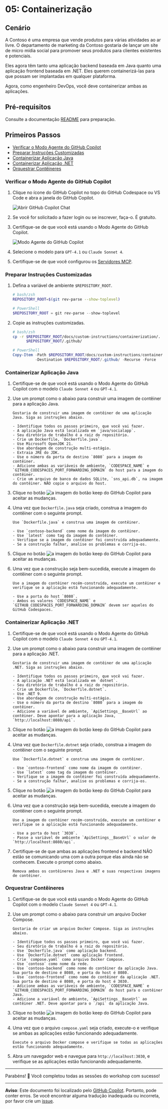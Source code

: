 # 05: Containerização

## Cenário

A Contoso é uma empresa que vende produtos para várias atividades ao ar livre. O departamento de marketing da Contoso gostaria de lançar um site de micro mídia social para promover seus produtos para clientes existentes e potenciais.

Eles agora têm tanto uma aplicação backend baseada em Java quanto uma aplicação frontend baseada em .NET. Eles querem containerizá-las para que possam ser implantadas em qualquer plataforma.

Agora, como engenheiro DevOps, você deve containerizar ambas as aplicações.

## Pré-requisitos

Consulte a documentação [README](../README.md) para preparação.

## Primeiros Passos

- [Verificar o Modo Agente do GitHub Copilot](#verificar-o-modo-agente-do-github-copilot)
- [Preparar Instruções Customizadas](#preparar-instruções-customizadas)
- [Containerizar Aplicação Java](#containerizar-aplicação-java)
- [Containerizar Aplicação .NET](#containerizar-aplicação-net)
- [Orquestrar Contêineres](#orquestrar-contêineres)

### Verificar o Modo Agente do GitHub Copilot

1. Clique no ícone do GitHub Copilot no topo do GitHub Codespace ou VS Code e abra a janela do GitHub Copilot.

   ![Abrir GitHub Copilot Chat](../../../docs/images/setup-02.png)

1. Se você for solicitado a fazer login ou se inscrever, faça-o. É gratuito.
1. Certifique-se de que você está usando o Modo Agente do GitHub Copilot.

   ![Modo Agente do GitHub Copilot](../../../docs/images/setup-03.png)

1. Selecione o modelo para `GPT-4.1` ou `Claude Sonnet 4`.
1. Certifique-se de que você configurou os [Servidores MCP](./00-setup.md#configurar-servidores-mcp).

### Preparar Instruções Customizadas

1. Defina a variável de ambiente `$REPOSITORY_ROOT`.

   ```bash
   # bash/zsh
   REPOSITORY_ROOT=$(git rev-parse --show-toplevel)
   ```

   ```powershell
   # PowerShell
   $REPOSITORY_ROOT = git rev-parse --show-toplevel
   ```

1. Copie as instruções customizadas.

    ```bash
    # bash/zsh
    cp -r $REPOSITORY_ROOT/docs/custom-instructions/containerization/. \
          $REPOSITORY_ROOT/.github/
    ```

    ```powershell
    # PowerShell
    Copy-Item -Path $REPOSITORY_ROOT/docs/custom-instructions/containerization/* `
              -Destination $REPOSITORY_ROOT/.github/ -Recurse -Force
    ```

### Containerizar Aplicação Java

1. Certifique-se de que você está usando o Modo Agente do GitHub Copilot com o modelo `Claude Sonnet 4` ou `GPT-4.1`.
1. Use um prompt como o abaixo para construir uma imagem de contêiner para a aplicação Java.

    ```text
    Gostaria de construir uma imagem de contêiner de uma aplicação Java. Siga as instruções abaixo.

    - Identifique todos os passos primeiro, que você vai fazer.
    - A aplicação Java está localizada em `java/socialapp`.
    - Seu diretório de trabalho é a raiz do repositório.
    - Crie um Dockerfile, `Dockerfile.java`.
    - Use Microsoft OpenJDK 21.
    - Use abordagem de construção multi-estágio.
    - Extraia JRE do JDK.
    - Use o número da porta de destino `8080` para a imagem do contêiner.
    - Adicione ambas as variáveis de ambiente, `CODESPACE_NAME` e `GITHUB_CODESPACES_PORT_FORWARDING_DOMAIN` do host para a imagem do contêiner.
    - Crie um arquivo de banco de dados SQLite, `sns_api.db`, na imagem do contêiner. NÃO copie o arquivo do host.
    ```

1. Clique no botão ![a imagem do botão keep](https://img.shields.io/badge/keep-blue) do GitHub Copilot para aceitar as mudanças.

1. Uma vez que `Dockerfile.java` seja criado, construa a imagem do contêiner com o seguinte prompt.

    ```text
    Use `Dockerfile.java` e construa uma imagem de contêiner.

    - Use `contoso-backend` como nome da imagem do contêiner.
    - Use `latest` como tag da imagem do contêiner.
    - Verifique se a imagem do contêiner foi construída adequadamente.
    - Se a construção falhar, analise os problemas e corrija-os.
    ```

1. Clique no botão ![a imagem do botão keep](https://img.shields.io/badge/keep-blue) do GitHub Copilot para aceitar as mudanças.

1. Uma vez que a construção seja bem-sucedida, execute a imagem do contêiner com o seguinte prompt.

    ```text
    Use a imagem do contêiner recém-construída, execute um contêiner e verifique se a aplicação está funcionando adequadamente.
    
    - Use a porta do host `8080`.
    - Ambos os valores `CODESPACE_NAME` e `GITHUB_CODESPACES_PORT_FORWARDING_DOMAIN` devem ser aqueles do GitHub Codespaces.
    ```

### Containerizar Aplicação .NET

1. Certifique-se de que você está usando o Modo Agente do GitHub Copilot com o modelo `Claude Sonnet 4` ou `GPT-4.1`.
1. Use um prompt como o abaixo para construir uma imagem de contêiner para a aplicação .NET.

    ```text
    Gostaria de construir uma imagem de contêiner de uma aplicação .NET. Siga as instruções abaixo.

    - Identifique todos os passos primeiro, que você vai fazer.
    - A aplicação .NET está localizada em `dotnet`.
    - Seu diretório de trabalho é a raiz do repositório.
    - Crie um Dockerfile, `Dockerfile.dotnet`.
    - Use .NET 9.
    - Use abordagem de construção multi-estágio.
    - Use o número da porta de destino `8080` para a imagem do contêiner.
    - Adicione a variável de ambiente, `ApiSettings__BaseUrl` ao contêiner. Deve apontar para a aplicação Java, `http://localhost:8080/api`.
    ```

1. Clique no botão ![a imagem do botão keep](https://img.shields.io/badge/keep-blue) do GitHub Copilot para aceitar as mudanças.

1. Uma vez que `Dockerfile.dotnet` seja criado, construa a imagem do contêiner com o seguinte prompt.

    ```text
    Use `Dockerfile.dotnet` e construa uma imagem de contêiner.

    - Use `contoso-frontend` como nome da imagem do contêiner.
    - Use `latest` como tag da imagem do contêiner.
    - Verifique se a imagem do contêiner foi construída adequadamente.
    - Se a construção falhar, analise os problemas e corrija-os.
    ```

1. Clique no botão ![a imagem do botão keep](https://img.shields.io/badge/keep-blue) do GitHub Copilot para aceitar as mudanças.

1. Uma vez que a construção seja bem-sucedida, execute a imagem do contêiner com o seguinte prompt.

    ```text
    Use a imagem do contêiner recém-construída, execute um contêiner e verifique se a aplicação está funcionando adequadamente.
    
    - Use a porta do host `3030`.
    - Passe a variável de ambiente `ApiSettings__BaseUrl` o valor de `http://localhost:8080/api`.
    ```

1. Certifique-se de que ambas as aplicações frontend e backend NÃO estão se comunicando uma com a outra porque elas ainda não se conhecem. Execute o prompt como abaixo.

    ```text
    Remova ambos os contêineres Java e .NET e suas respectivas imagens de contêiner.
    ```

### Orquestrar Contêineres

1. Certifique-se de que você está usando o Modo Agente do GitHub Copilot com o modelo `Claude Sonnet 4` ou `GPT-4.1`.
1. Use um prompt como o abaixo para construir um arquivo Docker Compose.

    ```text
    Gostaria de criar um arquivo Docker Compose. Siga as instruções abaixo.
    
    - Identifique todos os passos primeiro, que você vai fazer.
    - Seu diretório de trabalho é a raiz do repositório.
    - Use `Dockerfile.java` como aplicação backend.
    - Use `Dockerfile.dotnet` como aplicação frontend.
    - Crie `compose.yaml` como arquivo Docker Compose.
    - Use `contoso` como nome da rede.
    - Use `contoso-backend` como nome do contêiner da aplicação Java. Sua porta de destino é 8080, e porta do host é 8080.
    - Use `contoso-frontend` como nome do contêiner da aplicação .NET. Sua porta de destino é 8080, e porta do host é 3030.
    - Adicione ambas as variáveis de ambiente, `CODESPACE_NAME` e `GITHUB_CODESPACES_PORT_FORWARDING_DOMAIN` do host para o contêiner Java.
    - Adicione a variável de ambiente, `ApiSettings__BaseUrl` ao contêiner .NET. Deve apontar para o `/api` da aplicação Java.
    ```

1. Clique no botão ![a imagem do botão keep](https://img.shields.io/badge/keep-blue) do GitHub Copilot para aceitar as mudanças.

1. Uma vez que o arquivo `compose.yaml` seja criado, execute-o e verifique se ambas as aplicações estão funcionando adequadamente.

    ```text
    Execute o arquivo Docker compose e verifique se todas as aplicações estão funcionando adequadamente.
    ```

1. Abra um navegador web e navegue para `http://localhost:3030`, e verifique se as aplicações estão funcionando adequadamente.

---

Parabéns! 🎉 Você completou todas as sessões do workshop com sucesso!

---

**Aviso**: Este documento foi localizado pelo [GitHub Copilot](https://docs.github.com/copilot/about-github-copilot/what-is-github-copilot). Portanto, pode conter erros. Se você encontrar alguma tradução inadequada ou incorreta, por favor crie um [issue](https://github.com/microsoft/github-copilot-vibe-coding-workshop/issues/new).
